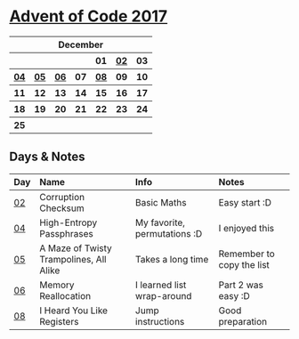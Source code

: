 # [Advent of Code 2017](https://adventofcode.com/2016/)

<table>
    <tr>
        <th colspan="7">December</th>
    </tr>
    <tr>
        <th></th>
        <th></th>
        <th></th>
        <th></th>
        <th>01</th>
        <th><a href="https://adventofcode.com/2017/day/2">02</a></th>
        <th>03</th>
    </tr>
    <tr>
        <th><a href="https://adventofcode.com/2017/day/4">04</a></th>
        <th><a href="https://adventofcode.com/2017/day/5">05</a></th>
        <th><a href="https://adventofcode.com/2017/day/6">06</a></th>
        <th>07</th>
        <th><a href="https://adventofcode.com/2017/day/8">08</a></th>
        <th>09</th>
        <th>10</th>
    </tr>
    <tr>
        <th>11</th>
        <th>12</th>
        <th>13</th>
        <th>14</th>
        <th>15</th>
        <th>16</th>
        <th>17</th>
    </tr>
    <tr>
        <th>18</th>
        <th>19</th>
        <th>20</th>
        <th>21</th>
        <th>22</th>
        <th>23</th>
        <th>24</th>
    </tr>
    <tr>
        <th>25</th>
        <th></th>
        <th></th>
        <th></th>
        <th></th>
        <th></th>
        <th></th>
    </tr>
</table>

## Days & Notes

Day | Name | Info | Notes
:--- | :-- | :---  | :----
[02](https://github.com/enigm4tik/advent-of-code/blob/main/2017/day02/day02.py)  | Corruption Checksum | Basic Maths | Easy start :D
[04](https://github.com/enigm4tik/advent-of-code/blob/main/2017/day04/day04.py)  | High-Entropy Passphrases | My favorite, permutations :D | I enjoyed this
[05](https://github.com/enigm4tik/advent-of-code/blob/main/2017/day05/day05.py)  | A Maze of Twisty Trampolines, All Alike | Takes a long time | Remember to copy the list
[06](https://github.com/enigm4tik/advent-of-code/blob/main/2017/day06/day06.py)  | Memory Reallocation | I learned list wrap-around | Part 2 was easy :D
[08](https://github.com/enigm4tik/advent-of-code/blob/main/2017/day08/day08.py)  | I Heard You Like Registers | Jump instructions | Good preparation